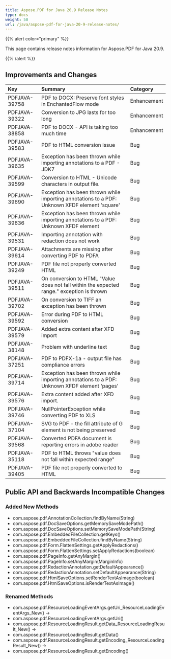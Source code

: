 ```yaml
---
title: Aspose.PDF for Java 20.9 Release Notes
type: docs
weight: 50
url: /java/aspose-pdf-for-java-20-9-release-notes/
---
```


{{% alert color="primary" %}}

This page contains release notes information for Aspose.PDF for Java 20.9.

{{% /alert %}}
## **Improvements and Changes**

|**Key**|**Summary**|**Category**|
| :- | :- | :- |
|PDFJAVA-39758 |PDF to DOCX: Preserve font styles in EnchantedFlow mode|Enhancement|
|PDFJAVA-39322|Conversion to JPG lasts for too long|Enhancement|
|PDFJAVA-38858| PDF to DOCX - API is taking too much time|Enhancement
|PDFJAVA-39583| PDF to HTML conversion issue|Bug|
|PDFJAVA-39635| Exception has been thrown while importing annotations to a PDF - JDK7|Bug|
|PDFJAVA-39599| Conversion to HTML - Unicode characters in output file.|Bug|
|PDFJAVA-39690| Exception has been thrown while importing annotations to a PDF: Unknown XFDF element 'square'|Bug|
|PDFJAVA-39636| Exception has been thrown while importing annotations to a PDF: Unknown XFDF element|Bug|
|PDFJAVA-39531| Importing annotation with redaction does not work|Bug|
|PDFJAVA-39614| Attachments are missing after converting PDF to PDFA|Bug|
|PDFJAVA-39249| PDF file not properly converted HTML|Bug|
|PDFJAVA-39511| On conversion to HTML "Value does not fall within the expected range." exception is thrown|Bug|
|PDFJAVA-39702| On conversion to TIFF an exception has been thrown|Bug|
|PDFJAVA-39592| Error during PDF to HTML conversion|Bug|
|PDFJAVA-39579| Added extra content after XFD import|Bug|
|PDFJAVA-38148| Problem with underline text|Bug|
|PDFJAVA-37251| PDF to PDFX-1a - output file has compliance errors|Bug|
|PDFJAVA-39714| Exception has been thrown while importing annotations to a PDF: Unknown XFDF element 'pages'|Bug|
|PDFJAVA-39576| Extra content added after XFD import.|Bug|
|PDFJAVA-39746| NullPointerException while converting PDF to XLS|Bug|
|PDFJAVA-37104| SVG to PDF - the fill attribute of G element is not being preserved|Bug|
|PDFJAVA-39568| Converted PDFA document is reporting errors in adobe reader|Bug|
|PDFJAVA-35118| PDF to HTML throws "value does not fall within expected range"|Bug|
|PDFJAVA-39405| PDF file not properly converted to HTML|Bug|

## **Public API and Backwards Incompatible Changes**

### Added New Methods
 * com.aspose.pdf.AnnotationCollection.findByName(String)
 * com.aspose.pdf.DocSaveOptions.getMemorySaveModePath()
 * com.aspose.pdf.DocSaveOptions.setMemorySaveModePath(String)
 * com.aspose.pdf.EmbeddedFileCollection.getKeys()
 * com.aspose.pdf.EmbeddedFileCollection.findByName(String)
 * com.aspose.pdf.Form.FlattenSettings.getApplyRedactions()
 * com.aspose.pdf.Form.FlattenSettings.setApplyRedactions(boolean)
 * com.aspose.pdf.PageInfo.getAnyMargin()
 * com.aspose.pdf.PageInfo.setAnyMargin(MarginInfo)
 * com.aspose.pdf.RedactionAnnotation.getDefaultAppearance()
 * com.aspose.pdf.RedactionAnnotation.setDefaultAppearance(String)
 * com.aspose.pdf.HtmlSaveOptions.setRenderTextAsImage(boolean)
 * com.aspose.pdf.HtmlSaveOptions.isRenderTextAsImage()

### Renamed Methods
 * com.aspose.pdf.ResourceLoadingEventArgs.getUri_ResourceLoadingEventArgs_New() ->
 * com.aspose.pdf.ResourceLoadingEventArgs.getUri()
 * com.aspose.pdf.ResourceLoadingResult.getData_ResourceLoadingResult_New() ->
 * com.aspose.pdf.ResourceLoadingResult.getData()
 * com.aspose.pdf.ResourceLoadingResult.getEncoding_ResourceLoadingResult_New() ->
 * com.aspose.pdf.ResourceLoadingResult.getEncoding()
